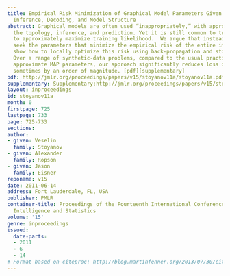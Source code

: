 ```yaml
---
title: Empirical Risk Minimization of Graphical Model Parameters Given Approximate
  Inference, Decoding, and Model Structure
abstract: Graphical models are often used “inappropriately,” with approximations in
  the topology, inference, and prediction. Yet it is still common to train their  parameters
  to approximately maximize training likelihood.  We argue that instead, one should
  seek the parameters that minimize the empirical risk of the entire imperfect system.  We
  show how to locally optimize this risk using back-propagation and stochastic meta-descent.
  Over a range of synthetic-data problems, compared to the usual practice of choosing
  approximate MAP parameters, our approach significantly reduces loss on test data,
  sometimes by an order of magnitude. [pdf][supplementary]
pdf: http://jmlr.org/proceedings/papers/v15/stoyanov11a/stoyanov11a.pdf
supplementary: Supplementary:http://jmlr.org/proceedings/papers/v15/stoyanov11a/stoyanov11aSupple.pdf
layout: inproceedings
id: stoyanov11a
month: 0
firstpage: 725
lastpage: 733
page: 725-733
sections: 
author:
- given: Veselin
  family: Stoyanov
- given: Alexander
  family: Ropson
- given: Jason
  family: Eisner
reponame: v15
date: 2011-06-14
address: Fort Lauderdale, FL, USA
publisher: PMLR
container-title: Proceedings of the Fourteenth International Conference on Artificial
  Intelligence and Statistics
volume: '15'
genre: inproceedings
issued:
  date-parts:
  - 2011
  - 6
  - 14
# Format based on citeproc: http://blog.martinfenner.org/2013/07/30/citeproc-yaml-for-bibliographies/
---
```

